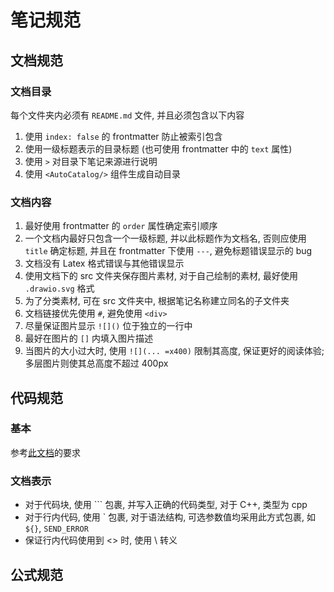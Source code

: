 # 笔记规范
## 文档规范
### 文档目录
每个文件夹内必须有 `README.md` 文件, 并且必须包含以下内容

1. 使用 `index: false` 的 frontmatter 防止被索引包含
1. 使用一级标题表示的目录标题 (也可使用 frontmatter 中的 `text` 属性)
1. 使用 `>` 对目录下笔记来源进行说明
1. 使用 `<AutoCatalog/>` 组件生成自动目录

### 文档内容
1. 最好使用 frontmatter 的 `order` 属性确定索引顺序
1. 一个文档内最好只包含一个一级标题, 并以此标题作为文档名, 否则应使用 `title` 确定标题, 并且在 frontmatter 下使用 `---`, 避免标题错误显示的 bug
1. 文档没有 Latex 格式错误与其他错误显示
1. 使用文档下的 src 文件夹保存图片素材, 对于自己绘制的素材, 最好使用 `.drawio.svg` 格式
1. 为了分类素材, 可在 src 文件夹中, 根据笔记名称建立同名的子文件夹
1. 文档链接优先使用 `#`, 避免使用 `<div>`
1. 尽量保证图片显示 `![]()` 位于独立的一行中
1. 最好在图片的 `[]` 内填入图片描述
1. 当图片的大小过大时, 使用 `![](... =x400)` 限制其高度, 保证更好的阅读体验; 多层图片则使其总高度不超过 400px

## 代码规范
### 基本
参考[此文档](/coding/random/standard.md)的要求

### 文档表示
* 对于代码块, 使用 \`\`\` 包裹, 并写入正确的代码类型, 对于 C++, 类型为 cpp
* 对于行内代码, 使用 \` 包裹, 对于语法结构, 可选参数值均采用此方式包裹, 如 `${}`, `SEND_ERROR`
* 保证行内代码使用到 \<\> 时, 使用 \\ 转义

## 公式规范


